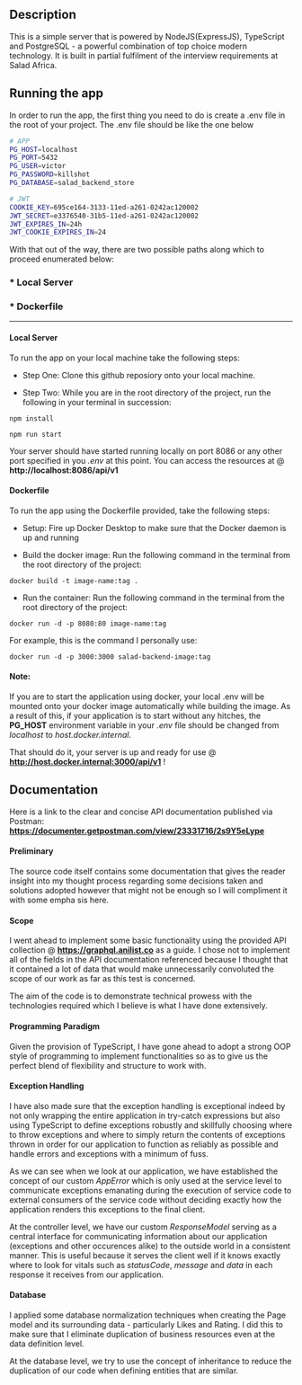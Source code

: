 
## Description

This is a simple server that is powered by NodeJS(ExpressJS), TypeScript and PostgreSQL - a powerful combination of top choice modern technology. It is built in partial fulfilment of the interview requirements at Salad Africa.

## Running the app

In order to run the app, the first thing you need to do is create a .env file in the root of your project. The .env file should be like the one below
```bash
# APP
PG_HOST=localhost
PG_PORT=5432
PG_USER=victor
PG_PASSWORD=killshot
PG_DATABASE=salad_backend_store

# JWT
COOKIE_KEY=695ce164-3133-11ed-a261-0242ac120002
JWT_SECRET=e3376540-31b5-11ed-a261-0242ac120002
JWT_EXPIRES_IN=24h
JWT_COOKIE_EXPIRES_IN=24
```

With that out of the way, there are two possible paths along which to proceed enumerated below:
### * Local Server
### * Dockerfile
-----------------------------------------------------------------------------------------------
#### Local Server 
To run the app on your local machine take the following steps:
- Step One:
  Clone this github reposiory onto your local machine.

- Step Two:
  While you are in the root directory of the project, run the following in your terminal in succession:

  
 ```
 npm install
```

 ```
 npm run start
```

Your server should have started running locally on port 8086 or any other port specified in you _.env_ at this point. You can access the resources at @ **http://localhost:8086/api/v1**


#### Dockerfile
To run the app using the Dockerfile provided, take the following steps:
- Setup:
  Fire up Docker Desktop to make sure that the Docker daemon is up and running
  
- Build the docker image:
  Run the following command in the terminal from the root directory of the project:
 ```
 docker build -t image-name:tag .
 ```
 
 - Run the container:
  Run the following command in the terminal from the root directory of the project:
 ```
docker run -d -p 8080:80 image-name:tag
 ```
  For example, this is the command I personally use:
 ```
 docker run -d -p 3000:3000 salad-backend-image:tag
 ```

#### Note:
If you are to start the application using docker, your local .env will be mounted onto your docker image automatically while building the image.
As a result of this, if your application is to start without any hitches, the **PG_HOST** environment variable in your _.env_ file should be
changed from _localhost_ to _host.docker.internal_.

That should do it, your server is up and ready for use @ **http://host.docker.internal:3000/api/v1** ! 



## Documentation

Here is a link to the clear and concise API documentation published via Postman: **https://documenter.getpostman.com/view/23331716/2s9Y5eLype**

#### Preliminary
The source code itself contains some documentation that gives the reader insight into my thought process regarding some decisions taken and solutions adopted however that might not be enough so I will compliment it with some empha
sis here.

#### Scope
I went ahead to implement some basic functionality using the provided API collection @ **https://graphql.anilist.co**
as a guide. I chose not to implement all of the fields in the API documentation referenced because I thought that it contained a lot of data that would make unnecessarily convoluted the scope of our work as far as this test is concerned.

The aim of the code is to demonstrate technical prowess with the technologies required which I believe is what I have done extensively. 

#### Programming Paradigm
Given the provision of TypeScript, I have gone ahead to adopt a strong OOP style of programming to implement functionalities so as to give us the perfect blend of flexibility and structure to work with.

#### Exception Handling
I have also made sure that the exception handling is exceptional indeed by not only wrapping the entire application in try-catch expressions but also using TypeScript to define exceptions robustly and skillfully choosing where to throw exceptions and where to simply return the contents of exceptions thrown in order for our application to function as reliably as possible and handle errors and exceptions with a minimum of fuss.

As we can see when we look at our application, we have established the concept of our custom _AppError_ which is only used at the service level to communicate exceptions emanating during the execution of service code to external consumers of the service code without deciding exactly how the application renders this exceptions to the final client. 

At the controller level, we have our custom _ResponseModel_ serving as a central interface for communicating information about our application (exceptions and other occurences alike) to the outside world in a consistent manner. This is useful because it serves the client well if it knows exactly where to look for vitals such as _statusCode_, _message_ and _data_ in each response it receives from our application.


#### Database
I applied some database normalization techniques when creating the Page model and its surrounding data -  particularly Likes and Rating. I did this to make sure that I eliminate duplication of business resources even at the data definition level.

At the database level, we try to use the concept of inheritance to reduce the duplication of our code when defining entities that are similar.


